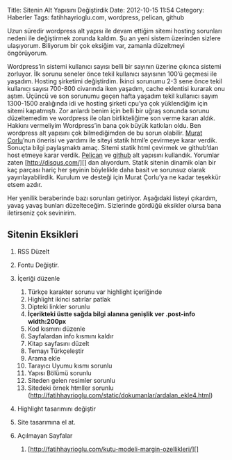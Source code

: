 Title: Sitenin Alt Yapısını Değiştirdik
Date: 2012-10-15 11:54
Category: Haberler
Tags: fatihhayrioglu.com, wordpress, pelican, github

Uzun süredir wordpress alt yapısı ile devam ettiğim sitemi hosting
sorunları nedeni ile değiştirmek zorunda kaldım. Şu an yeni sistem
üzerinden sizlere ulaşıyorum. Biliyorum bir çok eksiğim var, zamanla
düzeltmeyi öngörüyorum.

Wordpress’in sistemi kullanıcı sayısı belli bir sayının üzerine çıkınca
sistemi zorluyor. İlk sorunu seneler önce tekil kullanıcı sayısının
100’ü geçmesi ile yaşadım. Hosting şirketimi değiştirdim. İkinci
sorunumu 2-3 sene önce tekil kullanıcı sayısı 700-800 civarında iken
yaşadım, cache eklentisi kurarak onu aştım. Üçüncü ve son sorunumu geçen
hafta yaşadım tekil kullanıcı sayım 1300-1500 aralığında idi ve hosting
şirketi cpu’ya çok yüklendiğim için sitemi kapatmıştı. Zor anlardı benim
için belli bir uğraş sonunda sorunu düzeltemedim ve wordpress ile olan
birlikteliğime son verme kararı aldık. Hakkını vermeliyim Wordpress’in
bana çok büyük katkıları oldu.  Ben wordpress alt yapısını çok
bilmediğimden de bu sorun olabilir. [Murat Çorlu][]’nun önerisi ve
yardımı ile siteyi statik html’e çevirmeye karar verdik. Sonuçta bilgi
paylaşmaktı amaç. Sitemi statik html çevirmek ve github’dan host etmeye
karar verdik. [Pelican][] ve [github][] alt yapısını kullandık. Yorumlar
zaten [http://disqus.com/][] dan alıyordum. Statik sitenin dinamik olan
bir kaç parçası hariç her şeyinin böylelikle daha basit ve sorunsuz
olarak yayınlayabilirdik. Kurulum ve desteği için Murat Çorlu’ya ne
kadar teşekkür etsem azdır.

Her yenilik beraberinde bazı sorunları getiriyor. Aşağıdaki listeyi
çıkardım, yavaş yavaş bunları düzelteceğim. Sizlerinde gördüğü eksikler
olursa bana iletirseniz çok sevinirim.

Sitenin Eksikleri
-----------------

1.  RSS Düzelt
2.  Fontu Değiştir.
3.  İçeriği düzenle
    1.  Türkçe karakter sorunu var highlight içeriğinde
    2.  Highlight ikinci satırlar patlak
    3.  Dipteki linkler sorunlu
    4.  **İçerikteki üstte sağda bilgi alanına genişlik ver .post-info
        width:200px**
    5.  Kod kısmını düzenle
    6.  Sayfalardan info kısmını kaldır
    7.  Kitap sayfasını düzelt
    8.  Temayı Türkçeleştir
    9.  Arama ekle
    10. Tarayıcı Uyumu kısmı sorunlu
    11. Yapısı Bölümü sorunlu
    12. Siteden gelen resimler sorunlu
    13. Sitedeki örnek htmller sorunlu
        (http://fatihhayrioglu.com/static/dokumanlar/ardalan_ekle4.html)

4.  Highlight tasarımını değiştir
5.  Site tasarımına el at.
6.  Açılmayan Sayfalar
    1.  [http://fatihhayrioglu.com/kutu-modeli-margin-ozellikleri/][]

  [Murat Çorlu]: http://muratcorlu.com/
  [Pelican]: http://docs.getpelican.com/en/3.0/
  [github]: https://github.com/
  [http://disqus.com/]: http://disqus.com/
  [http://fatihhayrioglu.com/kutu-modeli-margin-ozellikleri/]: http://fatihhayrioglu.com/kutu-modeli-margin-ozellikleri/